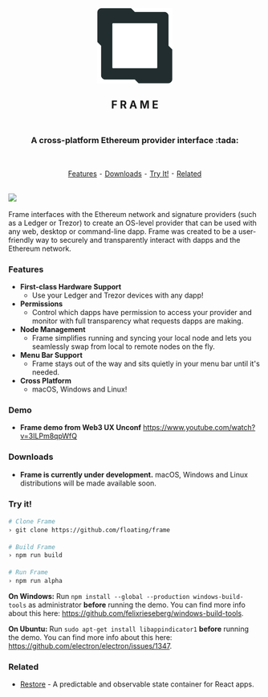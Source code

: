 <h2 align="center">
  <br>
  <img src="/test/FrameLogo512.png?raw=true" alt="Frame" width="150" />
  <br>
  <br>
  F R A M E
  <br>
  <br>
</h2>

<h3 align="center">A cross-platform Ethereum provider interface :tada:</h3>
<br>
<p align="center">
  <a href="#features">Features</a> ⁃
  <a href="#downloads">Downloads</a> ⁃
  <a href="#try-it">Try It!</a> ⁃
  <a href="#related">Related</a>
</p>
<br>

<img src="/test/FrameDemo0-0-3v2.gif?raw=true" />

Frame interfaces with the Ethereum network and signature providers (such as a Ledger or Trezor) to create an OS-level provider that can be used with any web, desktop or command-line dapp. Frame was created to be a user-friendly way to securely and transparently interact with dapps and the Ethereum network.

### Features
- **First-class Hardware Support**
  - Use your Ledger and Trezor devices with any dapp!
- **Permissions**
  - Control which dapps have permission to access your provider and monitor with full transparency what requests dapps are making.
- **Node Management**
  - Frame simplifies running and syncing your local node and lets you seamlessly swap from local to remote nodes on the fly.
- **Menu Bar Support**
  - Frame stays out of the way and sits quietly in your menu bar until it's needed.
- **Cross Platform**
  - macOS, Windows and Linux!

### Demo
  - **Frame demo from Web3 UX Unconf** https://www.youtube.com/watch?v=3ILPm8qpWfQ

### Downloads
  - **Frame is currently under development.** macOS, Windows and Linux distributions will be made available soon.

### Try it!
```bash
# Clone Frame
› git clone https://github.com/floating/frame

# Build Frame
› npm run build

# Run Frame
› npm run alpha
```

**On Windows:** Run `npm install --global --production windows-build-tools` as administrator **before** running the demo. You can find more info about this here: https://github.com/felixrieseberg/windows-build-tools.

**On Ubuntu:** Run `sudo apt-get install libappindicator1` **before** running the demo. You can find more info about this here: https://github.com/electron/electron/issues/1347.

### Related
  - [Restore](https://github.com/floating/restore) - A predictable and observable state container for React apps.
